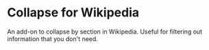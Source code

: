 # Collapse for Wikipedia

An add-on to collapse by section in Wikipedia. Useful for filtering out information that you don't need.

